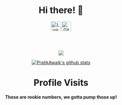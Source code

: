 <h1 align="center">Hi there! 👋</h1>

<p align="center">
  <a href="https://www.linkedin.com/in/pratik-awaik-2ab91b18b/"> 
    <img align="center" alt="Linkedin" width="30px" src="https://img.icons8.com/color/48/000000/linkedin.png" />
  </a>
  <a href="https://github.com/PratikAwaik">
    <img align="center" alt="Github" width="30px" src="https://github.com/fluidicon.png" />
  </a>
</p>

<br/>
<br/>
<p align="center">
  <a href="https://github.com/PratikAwaik" class="rich-diff-level-one">
    <img align="center" src="https://github-readme-stats.vercel.app/api/top-langs/?username=PratikAwaik&theme=dark">
  </a>
</p>

<p align="center">
  <a href="https://github.com/PratikAwaik" class="rich-diff-level-one">
    <img align="center" src="https://github-readme-stats.vercel.app/api?username=PratikAwaik&count_private=true&show_icons=true&theme=dark&line_height=27" alt="PratikAwaik's github stats"/>
  </a>
</p>

<h1 align="center">Profile Visits</h1>
<h4 align="center">These are rookie numbers, we gotta pump those up!</h4>

<p align="center">
  <img src="https://profile-counter.glitch.me/PratikAwaik/count.svg" alt="" />
</p>



<!--
**Yug34/Yug34** is a ✨ _special_ ✨ repository because its `README.md` (this file) appears on your GitHub profile.
Here are some ideas to get you started:
- 🔭 I’m currently working on ...
- 🌱 I’m currently learning ...
- 👯 I’m looking to collaborate on ...
- 🤔 I’m looking for help with ...
- 💬 Ask me about ...
- 📫 How to reach me: ...
- 😄 Pronouns: ...
- ⚡ Fun fact: ...
-->

